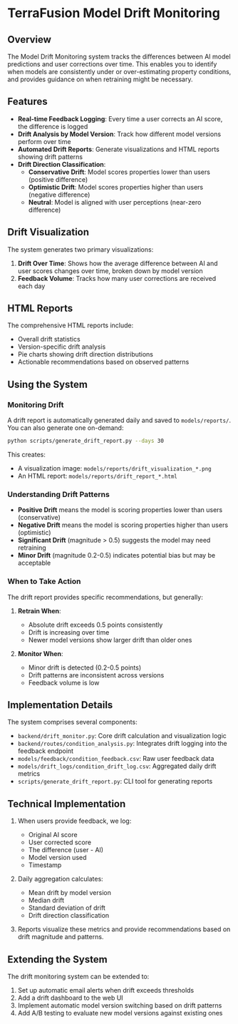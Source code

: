 # TerraFusion Model Drift Monitoring

## Overview

The Model Drift Monitoring system tracks the differences between AI model predictions and user corrections over time. This enables you to identify when models are consistently under or over-estimating property conditions, and provides guidance on when retraining might be necessary.

## Features

- **Real-time Feedback Logging**: Every time a user corrects an AI score, the difference is logged
- **Drift Analysis by Model Version**: Track how different model versions perform over time
- **Automated Drift Reports**: Generate visualizations and HTML reports showing drift patterns
- **Drift Direction Classification**:
  - **Conservative Drift**: Model scores properties lower than users (positive difference)
  - **Optimistic Drift**: Model scores properties higher than users (negative difference)
  - **Neutral**: Model is aligned with user perceptions (near-zero difference)

## Drift Visualization

The system generates two primary visualizations:

1. **Drift Over Time**: Shows how the average difference between AI and user scores changes over time, broken down by model version
2. **Feedback Volume**: Tracks how many user corrections are received each day

## HTML Reports

The comprehensive HTML reports include:

- Overall drift statistics
- Version-specific drift analysis
- Pie charts showing drift direction distributions
- Actionable recommendations based on observed patterns

## Using the System

### Monitoring Drift

A drift report is automatically generated daily and saved to `models/reports/`. You can also generate one on-demand:

```bash
python scripts/generate_drift_report.py --days 30
```

This creates:

- A visualization image: `models/reports/drift_visualization_*.png`
- An HTML report: `models/reports/drift_report_*.html`

### Understanding Drift Patterns

- **Positive Drift** means the model is scoring properties lower than users (conservative)
- **Negative Drift** means the model is scoring properties higher than users (optimistic)
- **Significant Drift** (magnitude > 0.5) suggests the model may need retraining
- **Minor Drift** (magnitude 0.2-0.5) indicates potential bias but may be acceptable

### When to Take Action

The drift report provides specific recommendations, but generally:

1. **Retrain When**:

   - Absolute drift exceeds 0.5 points consistently
   - Drift is increasing over time
   - Newer model versions show larger drift than older ones

2. **Monitor When**:
   - Minor drift is detected (0.2-0.5 points)
   - Drift patterns are inconsistent across versions
   - Feedback volume is low

## Implementation Details

The system comprises several components:

- `backend/drift_monitor.py`: Core drift calculation and visualization logic
- `backend/routes/condition_analysis.py`: Integrates drift logging into the feedback endpoint
- `models/feedback/condition_feedback.csv`: Raw user feedback data
- `models/drift_logs/condition_drift_log.csv`: Aggregated daily drift metrics
- `scripts/generate_drift_report.py`: CLI tool for generating reports

## Technical Implementation

1. When users provide feedback, we log:

   - Original AI score
   - User corrected score
   - The difference (user - AI)
   - Model version used
   - Timestamp

2. Daily aggregation calculates:

   - Mean drift by model version
   - Median drift
   - Standard deviation of drift
   - Drift direction classification

3. Reports visualize these metrics and provide recommendations based on drift magnitude and patterns.

## Extending the System

The drift monitoring system can be extended to:

1. Set up automatic email alerts when drift exceeds thresholds
2. Add a drift dashboard to the web UI
3. Implement automatic model version switching based on drift patterns
4. Add A/B testing to evaluate new model versions against existing ones
